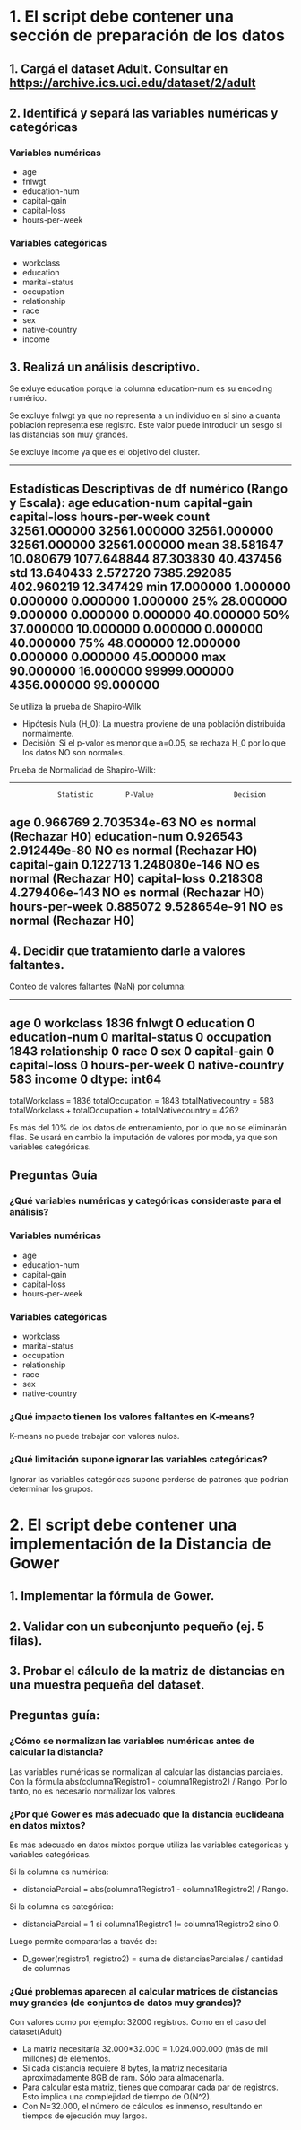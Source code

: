 # 1. El script debe contener una sección de preparación de los datos

## 1. Cargá el dataset Adult. Consultar en https://archive.ics.uci.edu/dataset/2/adult

## 2. Identificá y separá las variables numéricas y categóricas
### Variables numéricas
- age
- fnlwgt
- education-num
- capital-gain
- capital-loss
- hours-per-week
### Variables categóricas
- workclass
- education
- marital-status
- occupation
- relationship
- race
- sex
- native-country
- income

## 3. Realizá un análisis descriptivo.
Se exluye education porque la columna education-num es su encoding numérico.

Se excluye fnlwgt ya que no representa a un individuo en sí sino a cuanta población representa ese registro. Este valor puede introducir un sesgo si las distancias son muy grandes.

Se excluye income ya que es el objetivo del cluster.


--------------------------------------------------------------------------------
Estadísticas Descriptivas de df numérico (Rango y Escala):
                age  education-num  capital-gain  capital-loss  hours-per-week
count  32561.000000   32561.000000  32561.000000  32561.000000    32561.000000
mean      38.581647      10.080679   1077.648844     87.303830       40.437456
std       13.640433       2.572720   7385.292085    402.960219       12.347429
min       17.000000       1.000000      0.000000      0.000000        1.000000
25%       28.000000       9.000000      0.000000      0.000000       40.000000
50%       37.000000      10.000000      0.000000      0.000000       40.000000
75%       48.000000      12.000000      0.000000      0.000000       45.000000
max       90.000000      16.000000  99999.000000   4356.000000       99.000000
--------------------------------------------------------------------------------

Se utiliza la prueba de Shapiro-Wilk
- Hipótesis Nula (H_0): La muestra proviene de una población distribuida normalmente.
- Decisión: Si el p-valor es menor que a=0.05, se rechaza H_0
por lo que los datos NO son normales.

Prueba de Normalidad de Shapiro-Wilk:

--------------------------------------------------------------------------------
                Statistic        P-Value                    Decision
age              0.966769   2.703534e-63  NO es normal (Rechazar H0)
education-num    0.926543   2.912449e-80  NO es normal (Rechazar H0)
capital-gain     0.122713  1.248080e-146  NO es normal (Rechazar H0)
capital-loss     0.218308  4.279406e-143  NO es normal (Rechazar H0)
hours-per-week   0.885072   9.528654e-91  NO es normal (Rechazar H0)
--------------------------------------------------------------------------------

## 4. Decidir que tratamiento darle a valores faltantes.

Conteo de valores faltantes (NaN) por columna:

--------------------------------------------------------------------------------
age                  0
workclass         1836
fnlwgt               0
education            0
education-num        0
marital-status       0
occupation        1843
relationship         0
race                 0
sex                  0
capital-gain         0
capital-loss         0
hours-per-week       0
native-country     583
income               0
dtype: int64
--------------------------------------------------------------------------------


totalWorkclass = 1836
totalOccupation = 1843
totalNativecountry = 583
totalWorkclass + totalOccupation + totalNativecountry = 4262

Es más del 10% de los datos de entrenamiento, por lo que no se eliminarán filas.
Se usará en cambio la imputación de valores por moda, ya que son variables categóricas.

## Preguntas Guía
### ¿Qué variables numéricas y categóricas consideraste para el análisis?
### Variables numéricas
- age
- education-num
- capital-gain
- capital-loss
- hours-per-week
### Variables categóricas
- workclass
- marital-status
- occupation
- relationship
- race
- sex
- native-country

### ¿Qué impacto tienen los valores faltantes en K-means?
K-means no puede trabajar con valores nulos.

### ¿Qué limitación supone ignorar las variables categóricas?
Ignorar las variables categóricas supone perderse de patrones que podrían determinar los grupos.

# 2. El script debe contener una implementación de la Distancia de Gower

## 1. Implementar la fórmula de Gower.
## 2. Validar con un subconjunto pequeño (ej. 5 filas).
## 3. Probar el cálculo de la matriz de distancias en una muestra pequeña del dataset.

## Preguntas guía:
### ¿Cómo se normalizan las variables numéricas antes de calcular la distancia?
Las variables numéricas se normalizan al calcular las distancias parciales.
Con la fórmula abs(columna1Registro1 - columna1Registro2) / Rango.
Por lo tanto, no es necesario normalizar los valores.

### ¿Por qué Gower es más adecuado que la distancia euclídeana en datos mixtos?
Es más adecuado en datos mixtos porque utiliza las variables categóricas y variables categóricas.

Si la columna es numérica:
- distanciaParcial = abs(columna1Registro1 - columna1Registro2) / Rango.

Si la columna es categórica:
- distanciaParcial = 1 si columna1Registro1 != columna1Registro2 sino 0.

Luego permite compararlas a través de:
- D_gower(registro1, registro2) = suma de distanciasParciales / cantidad de columnas

### ¿Qué problemas aparecen al calcular matrices de distancias muy grandes (de conjuntos de datos muy grandes)?
Con valores como por ejemplo: 32000 registros. Como en el caso del dataset(Adult)

- La matriz necesitaría 32.000*32.000 = 1.024.000.000 (más de mil millones) de elementos.
- Si cada distancia requiere 8 bytes, la matriz necesitaría aproximadamente 8GB de ram. Sólo para almacenarla.
- Para calcular esta matriz, tienes que comparar cada par de registros. Esto implica una complejidad de tiempo de O(N^2).
- Con N=32.000, el número de cálculos es inmenso, resultando en tiempos de ejecución muy largos.